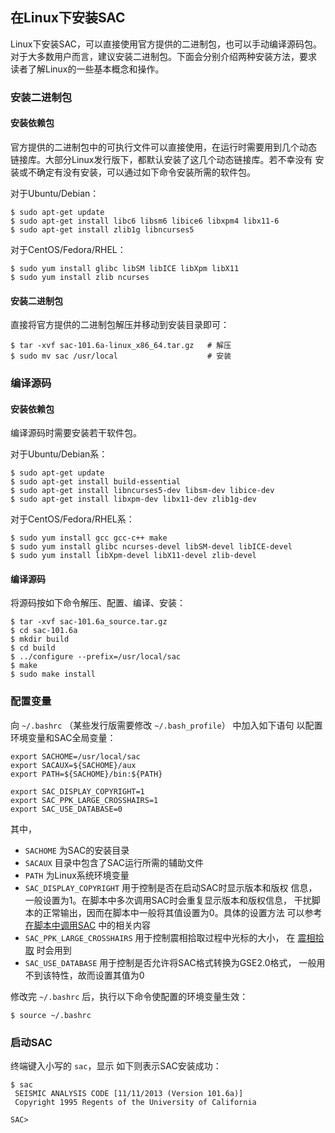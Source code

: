 ## 在Linux下安装SAC

Linux下安装SAC，可以直接使用官方提供的二进制包，也可以手动编译源码包。
对于大多数用户而言，建议安装二进制包。下面会分别介绍两种安装方法，要求
读者了解Linux的一些基本概念和操作。

### 安装二进制包

#### 安装依赖包

官方提供的二进制包中的可执行文件可以直接使用，在运行时需要用到几个动态
链接库。大部分Linux发行版下，都默认安装了这几个动态链接库。若不幸没有
安装或不确定有没有安装，可以通过如下命令安装所需的软件包。

对于Ubuntu/Debian：

```
$ sudo apt-get update
$ sudo apt-get install libc6 libsm6 libice6 libxpm4 libx11-6
$ sudo apt-get install zlib1g libncurses5
```

对于CentOS/Fedora/RHEL：

```
$ sudo yum install glibc libSM libICE libXpm libX11
$ sudo yum install zlib ncurses
```

#### 安装二进制包

直接将官方提供的二进制包解压并移动到安装目录即可：

```
$ tar -xvf sac-101.6a-linux_x86_64.tar.gz   # 解压
$ sudo mv sac /usr/local                    # 安装
```

### 编译源码

#### 安装依赖包

编译源码时需要安装若干软件包。

对于Ubuntu/Debian系：

```
$ sudo apt-get update
$ sudo apt-get install build-essential
$ sudo apt-get install libncurses5-dev libsm-dev libice-dev
$ sudo apt-get install libxpm-dev libx11-dev zlib1g-dev
```

对于CentOS/Fedora/RHEL系：

```
$ sudo yum install gcc gcc-c++ make
$ sudo yum install glibc ncurses-devel libSM-devel libICE-devel
$ sudo yum install libXpm-devel libX11-devel zlib-devel
```

#### 编译源码

将源码按如下命令解压、配置、编译、安装：

```
$ tar -xvf sac-101.6a_source.tar.gz
$ cd sac-101.6a
$ mkdir build
$ cd build
$ ../configure --prefix=/usr/local/sac
$ make
$ sudo make install
```

### 配置变量

向 `~/.bashrc` （某些发行版需要修改 `~/.bash_profile`） 中加入如下语句
以配置环境变量和SAC全局变量：

``` {.bash}
export SACHOME=/usr/local/sac
export SACAUX=${SACHOME}/aux
export PATH=${SACHOME}/bin:${PATH}

export SAC_DISPLAY_COPYRIGHT=1
export SAC_PPK_LARGE_CROSSHAIRS=1
export SAC_USE_DATABASE=0
```

其中，

-   `SACHOME` 为SAC的安装目录
-   `SACAUX` 目录中包含了SAC运行所需的辅助文件
-   `PATH` 为Linux系统环境变量
-   `SAC_DISPLAY_COPYRIGHT` 用于控制是否在启动SAC时显示版本和版权
    信息，一般设置为1。在脚本中多次调用SAC时会重复显示版本和版权信息，
    干扰脚本的正常输出，因而在脚本中一般将其值设置为0。具体的设置方法
    可以参考 [在脚本中调用SAC](/call-in-script) 中的相关内容
-   `SAC_PPK_LARGE_CROSSHAIRS` 用于控制震相拾取过程中光标的大小， 在
    [震相拾取](/data-process/picking-phase.md) 时会用到
-   `SAC_USE_DATABASE` 用于控制是否允许将SAC格式转换为GSE2.0格式，
    一般用不到该特性，故而设置其值为0

修改完 `~/.bashrc` 后，执行以下命令使配置的环境变量生效：

```
$ source ~/.bashrc
```

### 启动SAC

终端键入小写的 `sac`，显示 如下则表示SAC安装成功：

```
$ sac
 SEISMIC ANALYSIS CODE [11/11/2013 (Version 101.6a)]
 Copyright 1995 Regents of the University of California

SAC>
```
